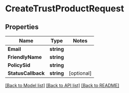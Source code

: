 # CreateTrustProductRequest

## Properties
Name | Type | Notes
------------ | ------------- | -------------
**Email** | **string** | 
**FriendlyName** | **string** | 
**PolicySid** | **string** | 
**StatusCallback** | **string** | [optional] 

[[Back to Model list]](../README.md#documentation-for-models) [[Back to API list]](../README.md#documentation-for-api-endpoints) [[Back to README]](../README.md)


